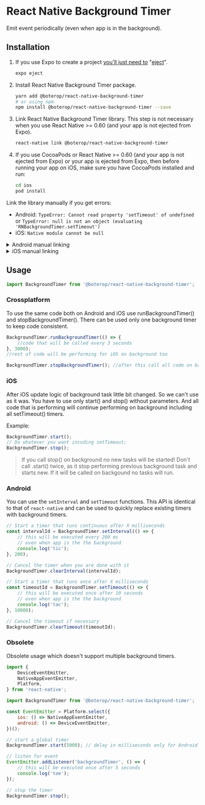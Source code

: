 # React Native Background Timer

Emit event periodically (even when app is in the background).

## Installation

1. If you use Expo to create a project [you'll just need to](https://facebook.github.io/react-native/docs/getting-started#caveats) "[eject](https://docs.expo.io/versions/latest/expokit/eject)".

   ```bash
   expo eject
   ```

2. Install React Native Background Timer package.

   ```bash
   yarn add @boterop/react-native-background-timer
   # or using npm
   npm install @boterop/react-native-background-timer --save
   ```

3. Link React Native Background Timer library. This step is not necessary when you use React Native >= 0.60 (and your app is not ejected from Expo).

   ```bash
   react-native link @boterop/react-native-background-timer
   ```

4. If you use CocoaPods or React Native >= 0.60 (and your app is not ejected from Expo) or your app is ejected from Expo, then before running your app on iOS, make sure you have CocoaPods installed and run:

   ```bash
   cd ios
   pod install
   ```

Link the library manually if you get errors:

- Android: `TypeError: Cannot read property 'setTimeout' of undefined` or `TypeError: null is not an object (evaluating 'RNBackgroundTimer.setTimeout')`
- iOS: `Native module cannot be null`

<details>
    <summary>Android manual linking</summary>

- `android/settings.gradle`

  ```diff
  + include ':react-native-background-timer'
  + project(':react-native-background-timer').projectDir = new File(rootProject.projectDir, '../node_modules/react-native-background-timer/android')
  ```

- `android/app/build.gradle`

  ```diff
  dependencies {
  +   implementation project(':react-native-background-timer')
  }
  ```

- `android/app/src/main/java/com/your-app/MainApplication.java`

      ```diff
      + import io.boterop.timer.BackgroundTimerPackage;

      @Override
      protected List<ReactPackage> getPackages() {
        return Arrays.<ReactPackage>asList(
      +   new BackgroundTimerPackage()
        );
      }
      ```

  </details>

<details>
  <summary>iOS manual linking</summary>

- `ios/Podfile`

      ```diff
      + pod '@boterop/react-native-background-timer', :path => '../node_modules/@boterop/react-native-background-timer'
      ```

  </details>

## Usage

```js
import BackgroundTimer from '@boterop/react-native-background-timer';
```

### Crossplatform

To use the same code both on Android and iOS use runBackgroundTimer() and stopBackgroundTimer(). There can be used only one background timer to keep code consistent.

```js
BackgroundTimer.runBackgroundTimer(() => {
	//code that will be called every 3 seconds
}, 3000);
//rest of code will be performing for iOS on background too

BackgroundTimer.stopBackgroundTimer(); //after this call all code on background stop run.
```

### iOS

After iOS update logic of background task little bit changed. So we can't use as it was.
You have to use only start() and stop() without parameters. And all code that is performing will continue performing on background including all setTimeout() timers.

Example:

```js
BackgroundTimer.start();
// Do whatever you want incuding setTimeout;
BackgroundTimer.stop();
```

> If you call stop() on background no new tasks will be started!
> Don't call .start() twice, as it stop performing previous background task and starts new.
> If it will be called on backgound no tasks will run.

### Android

You can use the `setInterval` and `setTimeout` functions.
This API is identical to that of `react-native` and can be used to quickly replace existing timers
with background timers.

```js
// Start a timer that runs continuous after X milliseconds
const intervalId = BackgroundTimer.setInterval(() => {
	// this will be executed every 200 ms
	// even when app is the the background
	console.log('tic');
}, 200);

// Cancel the timer when you are done with it
BackgroundTimer.clearInterval(intervalId);
```

```js
// Start a timer that runs once after X milliseconds
const timeoutId = BackgroundTimer.setTimeout(() => {
	// this will be executed once after 10 seconds
	// even when app is the the background
	console.log('tac');
}, 10000);

// Cancel the timeout if necessary
BackgroundTimer.clearTimeout(timeoutId);
```

### Obsolete

Obsolete usage which doesn't support multiple background timers.

```js
import {
	DeviceEventEmitter,
	NativeAppEventEmitter,
	Platform,
} from 'react-native';

import BackgroundTimer from '@boterop/react-native-background-timer';
```

```js
const EventEmitter = Platform.select({
	ios: () => NativeAppEventEmitter,
	android: () => DeviceEventEmitter,
})();
```

```js
// start a global timer
BackgroundTimer.start(5000); // delay in milliseconds only for Android
```

```js
// listen for event
EventEmitter.addListener('backgroundTimer', () => {
	// this will be executed once after 5 seconds
	console.log('toe');
});
```

```js
// stop the timer
BackgroundTimer.stop();
```
